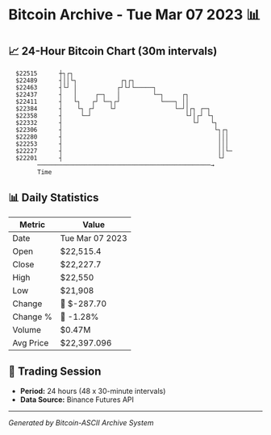 # Bitcoin Archive - Tue Mar 07 2023 📊

## 📈 24-Hour Bitcoin Chart (30m intervals)

```
  $22515      ┼┐┌┐                                             
  $22489      ┤││└┐            ┌┐┌┐                            
  $22463      ┤└┘ │           ┌┘└┘└─────┐                      
  $22437      ┤   │     ┌─┐   │         └─┐     ┌┐             
  $22411      ┤   └┐   ┌┘ └─┐┌┘           └───┐ ││             
  $22384      ┤    └┐ ┌┘    └┘                └─┘│┌┐ ┌─┐       
  $22358      ┤     └─┘                          └┘│┌┘ └┐      
  $22332      ┤                                    └┘   └┐     
  $22306      ┤                                          └┐┌┐  
  $22280      ┤                                           │││  
  $22253      ┤                                           │││  
  $22227      ┤                                           ││└─ 
  $22201      ┤                                           └┘   
        ────────────────────────────────────────────────→
        Time
```

## 📊 Daily Statistics

| Metric | Value |
|--------|-------|
| Date | Tue Mar 07 2023 |
| Open | $22,515.4 |
| Close | $22,227.7 |
| High | $22,550 |
| Low | $21,908 |
| Change | 🔴 $-287.70 |
| Change % | 🔴 -1.28% |
| Volume | $0.47M |
| Avg Price | $22,397.096 |

## 📅 Trading Session

- **Period:** 24 hours (48 x 30-minute intervals)
- **Data Source:** Binance Futures API

---
*Generated by Bitcoin-ASCII Archive System*
